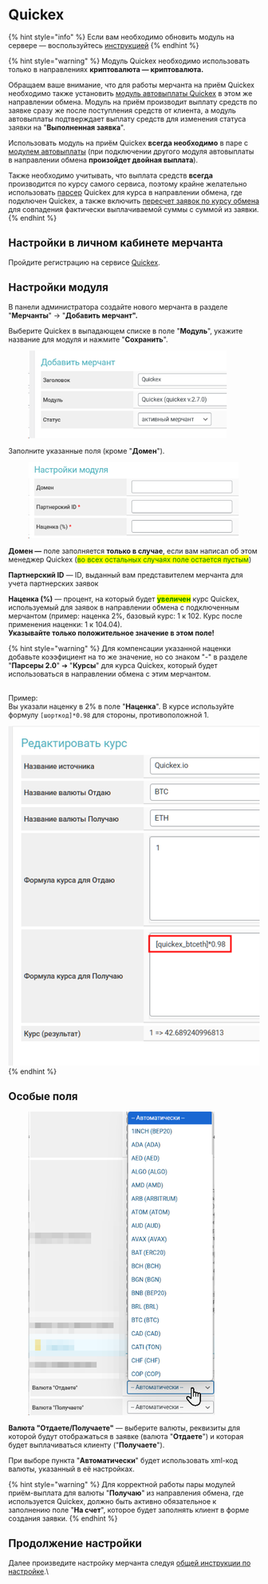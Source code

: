 # Quickex

{% hint style="info" %}
Если вам необходимо обновить модуль на сервере — воспользуйтесь [инструкцией](https://premium.gitbook.io/rukovodstvo-polzovatelya/osnovnye-nastroiki/faq/kak-obnovit-faily-na-servere#moduli-merchantov)
{% endhint %}

{% hint style="warning" %}
Модуль Quickex необходимо использовать только в направлениях **криптовалюта — криптовалюта.**

Обращаем ваше внимание, что для работы мерчанта на приём Quickex необходимо также установить [модуль автовыплаты Quickex](https://premium.gitbook.io/main/osnovnye-nastroiki/merchanty-i-avtovyplaty/avtovyplaty/quickex) в этом же направлении обмена. Модуль на приём производит выплату средств по заявке сразу же после поступления средств от клиента, а модуль автовыплаты подтверждает выплату средств для изменения статуса заявки на "**Выполненная заявка**".

Использовать модуль на приём Quickex **всегда необходимо** в паре с [модулем автовыплаты](https://premium.gitbook.io/main/osnovnye-nastroiki/merchanty-i-avtovyplaty/avtovyplaty/quickex) (при подключении другого модуля автовыплаты в направлении обмена **произойдет двойная выплата**).

Также необходимо учитывать, что выплата средств **всегда** производится по курсу самого сервиса, поэтому крайне желательно использовать [парсер](https://premium.gitbook.io/main/osnovnye-nastroiki/valyuty-i-napravleniya-obmena/kursy-valyut/parser-kursov-valyut-parsery-2.0) Quickex для курса в направлении обмена, где подключен Quickex, а также включить [пересчет заявок по курсу обмена](https://premium.gitbook.io/main/osnovnye-nastroiki/valyuty-i-napravleniya-obmena/sozdanie-novogo-napravleniya#pereschet-po-kursu-obmena) для совпадения фактически выплачиваемой суммы с суммой из заявки.
{% endhint %}

## Настройки в личном кабинете мерчанта

Пройдите регистрацию на сервисе [Quickex](https://quickex.io/).

## Настройки модуля

В панели администратора создайте нового мерчанта в разделе "**Мерчанты**" -> "**Добавить мерчант".**

Выберите Quickex в выпадающем списке в поле "**Модуль**", укажите название для модуля и нажмите "**Сохранить**".

<figure><img src="../../../.gitbook/assets/image (2134).png" alt="" width="398"><figcaption></figcaption></figure>

Заполните указанные поля (кроме "**Домен**").

<figure><img src="../../../.gitbook/assets/image (27).png" alt="" width="422"><figcaption></figcaption></figure>

**Домен —** поле заполняется **только в случае**, если вам написал об этом менеджер Quickex (<mark style="color:green;">во всех остальных случаях поле остается пустым</mark>)

**Партнерский ID** — ID, выданный вам представителем мерчанта для учета партнерских заявок

**Наценка (%)** — процент, на который будет <mark style="color:green;">**увеличен**</mark> курс Quickex, используемый для заявок в направлении обмена с подключенным мерчантом (пример: наценка 2%, базовый курс: 1 к 102. Курс после применения наценки: 1 к 104.04).\
**Указывайте только положительное значение в этом поле!**

{% hint style="warning" %}
Для компенсации указанной наценки добавьте коээфициент на то же значение, но со знаком "-" в разделе "**Парсеры 2.0**" ➔ "**Курсы**" для курса Quickex, который будет использоваться в направлении обмена с этим мерчантом.

\
Пример:\
Вы указали наценку в 2% в поле "**Наценка**". В курсе используйте формулу `[шорткод]*0.98` для стороны, противоположной 1.

![](<../../../.gitbook/assets/image (2179).png>)
{% endhint %}

## Особые поля

<figure><img src="../../../.gitbook/assets/image (2136).png" alt="" width="374"><figcaption></figcaption></figure>

**Валюта "Отдаете/Получаете"** — выберите валюты, реквизиты для которой будут отображаться в заявке (валюта "**Отдаете**") и которая будет выплачиваться клиенту ("**Получаете**").

При выборе пункта "**Автоматически**" будет использовать xml-код валюты, указанный в её настройках.

{% hint style="warning" %}
Для корректной работы пары модулей приём-выплата для валюты "**Получаю**" из направления обмена, где используется Quickex, должно быть активно обязательное к заполнению поле "**На счет**", которое будет заполнять клиент в форме создания заявки.
{% endhint %}

## Продолжение настройки

Далее произведите настройку мерчанта следуя [общей инструкции по настройке](https://premium.gitbook.io/rukovodstvo-polzovatelya/osnovnye-nastroiki/merchanty-i-avtovyplaty/merchanty/obshie-nastroiki-merchantov).\
